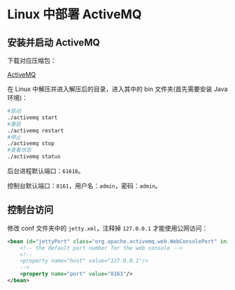 # Linux 中部署 ActiveMQ

## 安装并启动 ActiveMQ

下载对应压缩包：

[ActiveMQ](https://activemq.apache.org/components/classic/download/)

在 Linux 中解压并进入解压后的目录，进入其中的 bin 文件夹(首先需要安装 Java 环境)：

```sh
#启动
./activemq start
#重启
./activemq restart
#停止
./activemq stop
#查看状态
./activemq status
```

后台进程默认端口：`61616`。

控制台默认端口：`8161`，用户名：`admin`，密码：`admin`。

## 控制台访问

修改 conf 文件夹中的 `jetty.xml`，注释掉 `127.0.0.1` 才能使用公网访问：

```xml
<bean id="jettyPort" class="org.apache.activemq.web.WebConsolePort" init-method="start">
    <!-- the default port number for the web console -->
    <!--
    <property name="host" value="127.0.0.1"/>
	-->
    <property name="port" value="8161"/>
</bean>
```
